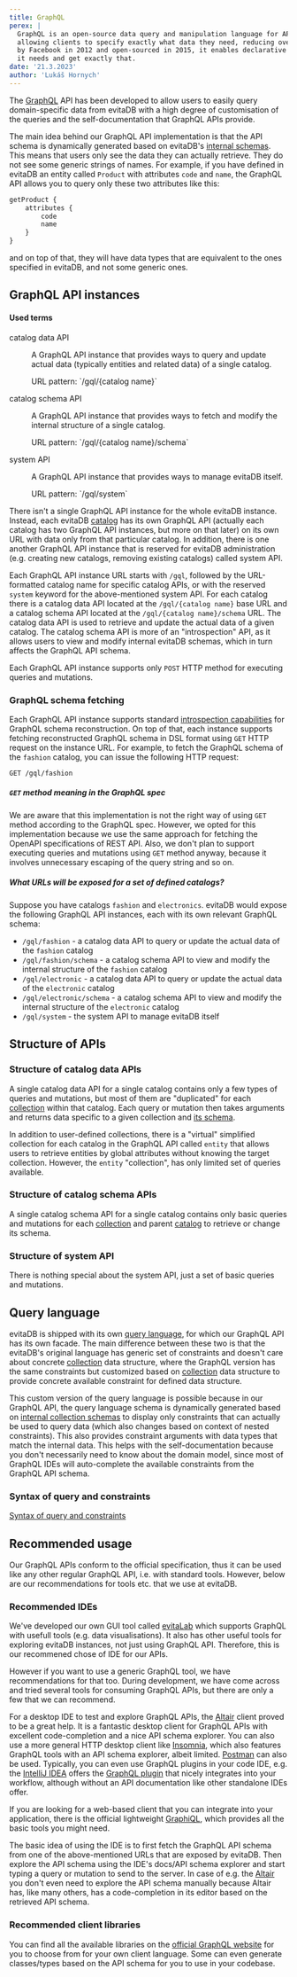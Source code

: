 ```yaml
---
title: GraphQL
perex: |
  GraphQL is an open-source data query and manipulation language for APIs, providing a powerful alternative to REST by 
  allowing clients to specify exactly what data they need, reducing over-fetching and under-fetching of data. Developed 
  by Facebook in 2012 and open-sourced in 2015, it enables declarative data fetching where the client can ask for what 
  it needs and get exactly that.
date: '21.3.2023'
author: 'Lukáš Hornych'
---
```


The [GraphQL](https://graphql.org/) API has been developed to allow users to easily query domain-specific data from
evitaDB with a high degree of customisation of the queries and the self-documentation that GraphQL APIs provide.

The main idea behind our GraphQL API implementation is that the API schema is dynamically generated based on
evitaDB's [internal schemas](/documentation/user/en/use/schema.md). This means that users only see the data they
can actually retrieve. They do not see some generic strings of names. For example, if you have defined in evitaDB an
entity called `Product` with attributes `code` and `name`, the GraphQL API allows you to query only these two attributes
like this:

```graphql
getProduct {
    attributes {
        code
        name
    }
}
```

and on top of that, they will have data types that are equivalent to the ones specified in evitaDB, and not some generic
ones.

## GraphQL API instances

<UsedTerms>
    <h4>Used terms</h4>
   <dl>
      <dt>catalog data API</dt>
      <dd>
         <p>A GraphQL API instance that provides ways to query and update actual data (typically entities and related data)
         of a single catalog.</p>
         <p>URL pattern: `/gql/{catalog name}`</p>
      </dd>
      <dt>catalog schema API</dt>
      <dd>
         <p>A GraphQL API instance that provides ways to fetch and modify the internal structure of a single catalog.</p>
         <p>URL pattern: `/gql/{catalog name}/schema`</p>
      </dd>
      <dt>system API</dt>
      <dd>
         <p>A GraphQL API instance that provides ways to manage evitaDB itself.</p>
         <p>URL pattern: `/gql/system`</p>
      </dd>
   </dl>
</UsedTerms>

There isn't a single GraphQL API instance for the whole evitaDB instance. Instead, each evitaDB [catalog](/documentation/user/en/use/data-model.md#catalog)
has its own GraphQL API (actually each catalog has two GraphQL 
API instances, but more on that later) on its own URL with data only from that particular catalog. 
In addition, there is one another GraphQL API instance that is reserved for evitaDB administration
(e.g. creating new catalogs, removing existing catalogs) called <Term>system API</Term>.

Each GraphQL API instance URL starts with `/gql`, followed by the URL-formatted catalog name for specific 
catalog APIs, or with the reserved `system` keyword for the above-mentioned <Term>system API</Term>. For each catalog there is a 
<Term>catalog data API</Term> located at the `/gql/{catalog name}` base URL and a <Term>catalog schema API</Term> located at the
`/gql/{catalog name}/schema` URL. The <Term>catalog data API</Term> is used to retrieve and update the actual data of a given catalog.
The <Term>catalog schema API</Term> is more of an "introspection" API, as it allows users to view and modify internal evitaDB
schemas, which in turn affects the GraphQL API schema.

Each GraphQL API instance supports only `POST` HTTP method for executing queries and mutations.

### GraphQL schema fetching

Each GraphQL API instance supports standard [introspection capabilities](https://graphql.org/learn/introspection/) for GraphQL schema
reconstruction. On top of that, each instance supports fetching reconstructed GraphQL schema in DSL format using 
`GET` HTTP request on the instance URL. For example, to fetch the GraphQL schema of the `fashion` catalog, you can issue
the following HTTP request:
```http request
GET /gql/fashion
```

<Note type="info">

<NoteTitle toggles="true">

##### `GET` method meaning in the GraphQL spec
</NoteTitle>

We are aware that this implementation is not the right way of using `GET` method according to the GraphQL spec.
However, we opted for this implementation because we use the same approach for fetching the OpenAPI specifications of REST API.
Also, we don't plan to support executing queries and mutations using `GET` method anyway, because it involves unnecessary
escaping of the query string and so on.

</Note>

<Note type="example">

<NoteTitle toggles="true">

##### What URLs will be exposed for a set of defined catalogs?
</NoteTitle>

Suppose you have catalogs `fashion` and `electronics`. evitaDB would expose the following GraphQL API instances, each
with its own relevant GraphQL schema:

- `/gql/fashion` - a <Term>catalog data API</Term> to query or update the actual data of the `fashion` catalog
- `/gql/fashion/schema` - a <Term>catalog schema API</Term> to view and modify the internal structure of the `fashion` catalog
- `/gql/electronic` - a <Term>catalog data API</Term> to query or update the actual data of the `electronic` catalog
- `/gql/electronic/schema` - a <Term>catalog schema API</Term> to view and modify the internal structure of the `electronic` catalog
- `/gql/system` - the <Term>system API</Term> to manage evitaDB itself

</Note>

## Structure of APIs

### Structure of catalog data APIs

A single <Term>catalog data API</Term> for a single catalog contains only a few types of queries and mutations, but most of them are "duplicated" for 
each [collection](/documentation/user/en/use/data-model.md#collection) within that catalog.
Each query or mutation then takes arguments and returns data specific to a given collection and [its schema](/documentation/user/en/use/schema.md#entity).

In addition to user-defined collections, there is a "virtual" simplified collection for each catalog in the GraphQL API called `entity`
that allows users to retrieve entities by global attributes without knowing the target collection. However, the `entity` "collection",
has only limited set of queries available.

### Structure of catalog schema APIs

A single <Term>catalog schema API</Term> for a single catalog contains only basic queries and mutations for each
[collection](/documentation/user/en/use/data-model.md#collection) and parent [catalog](/documentation/user/en/use/data-model.md#catalog)
to retrieve or change its schema.

### Structure of system API

There is nothing special about the <Term>system API</Term>, just a set of basic queries and mutations.

## Query language

evitaDB is shipped with its own [query language](/documentation/user/en/query/basics.md), for which our GraphQL API has its own facade.
The main difference between these two is that the evitaDB's original language has generic set of constraints and doesn't 
care about concrete [collection](/documentation/user/en/use/data-model.md#collection) data structure, where the 
GraphQL version has the same constraints but customized based on [collection](/documentation/user/en/use/data-model.md#collection) data structure
to provide concrete available constraint for defined data structure.

This custom version of the query language is possible because in our GraphQL API, the query language schema is dynamically generated
based on [internal collection schemas](/documentation/user/en/use/schema#entity) to display only constraints that 
can actually be used to query data (which also changes based on context of nested constraints). This also provides constraint arguments with data types that match 
the internal data. This helps with the self-documentation because you don't necessarily need to know about 
the domain model, since most of GraphQL IDEs will auto-complete the available constraints from the GraphQL API schema.

### Syntax of query and constraints

<MDInclude>[Syntax of query and constraints](/documentation/user/en/use/connectors/assets/dynamic-api-query-language-syntax.md)</MDInclude>

## Recommended usage

Our GraphQL APIs conform to the official specification, thus it can be used like any other regular GraphQL API, i.e. with
standard tools. However, below are our recommendations for tools etc. that we use at evitaDB.

### Recommended IDEs

We've developed our own GUI tool called [evitaLab](https://evitadb.io/blog/09-our-new-web-client-evitalab) which supports GraphQL with usefull tools (e.g. data visualisations).
It also has other useful tools for exploring evitaDB instances, not just using GraphQL API.
Therefore, this is our recommened chose of IDE for our APIs.

However if you want to use a generic GraphQL tool, we have recommendations for that too.
During development, we have come across and tried several tools for consuming GraphQL APIs, but there are only a few that we can recommend.

For a desktop IDE to test and explore GraphQL APIs, the [Altair](https://altairgraphql.dev/) client proved to be a great help. It is a
fantastic desktop client for GraphQL APIs with excellent code-completion and a nice API schema explorer.
You can also use a more general HTTP desktop client like [Insomnia](https://insomnia.rest/), which also features GraphQL
tools with an API schema explorer, albeit limited. [Postman](https://www.postman.com/) can also be used.
Typically, you can even use GraphQL plugins in your code IDE, e.g. the [IntelliJ IDEA](https://www.jetbrains.com/idea/)
offers the [GraphQL plugin](https://plugins.jetbrains.com/plugin/8097-graphql) that nicely integrates into your workflow,
although without an API documentation like other standalone IDEs offer.

If you are looking for a web-based client that you can integrate into your application, there is the official lightweight
[GraphiQL](https://github.com/graphql/graphiql), which provides all the basic tools you might need.

The basic idea of using the IDE is to first fetch the GraphQL API schema from one of the above-mentioned URLs that are
exposed by evitaDB. Then explore the API schema using the IDE's docs/API schema explorer and start typing a query or mutation to send to the server.
In case of e.g. the [Altair](https://altairgraphql.dev/) you don't even need to explore the API schema manually because
Altair has, like many others, has a code-completion in its editor based on the retrieved API schema.

### Recommended client libraries

You can find all the available libraries on the [official GraphQL website](https://graphql.org/code/#language-support) for you to
choose from for your own client language. Some can even generate classes/types based on the API schema for you to use in
your codebase.

